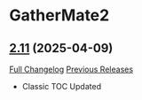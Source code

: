 # GatherMate2 <Gas Clouds>

## [2.11](https://github.com/michaelnpsp/GatherMate2GasClouds/tree/2.11) (2025-04-09)
[Full Changelog](https://github.com/michaelnpsp/GatherMate2GasClouds/compare/2.10...2.11) [Previous Releases](https://github.com/michaelnpsp/GatherMate2GasClouds/releases)

- Classic TOC Updated  
